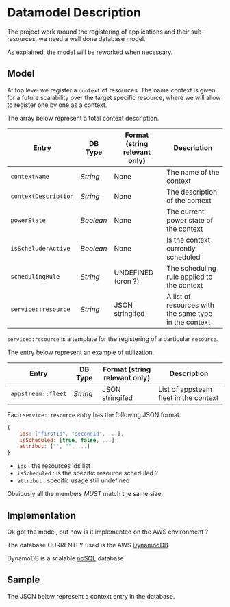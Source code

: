 # Datamodel Description

The project work around the registering of applications and their sub-resources, we need a well done database model.

As explained, the model will be reworked when necessary.

## Model

At top level we register a `context` of resources. The name context is given for a future scalability over the target specific resource, where we will allow to register one by one as a context.

The array below represent a total context description.

| Entry                    | DB Type             | Format (string relevant only)    | Description                                                  |
|--------------------------|---------------------|----------------------------------|--------------------------------------------------------------|
| `contextName`            | _String_            | None                             | The name of the context                                      |
| `contextDescription`     | _String_            | None                             | The description of the context                               |
| `powerState`             | _Boolean_           | None                             | The current power state of the context                       |
| `isScheluderActive`      | _Boolean_           | None                             | Is the context currently scheduled                           |
| `schedulingRule`         | _String_            | UNDEFINED  (cron ?)              | The scheduling rule applied to the context                   |
| `service::resource`      | _String_            | JSON stringifed                  | A list of resources with the same type in the context        |

`service::resource` is a template for the registering of a particular `resource`.

The entry below represent an example of utilization.

| Entry                    | DB Type             | Format (string relevant only)    | Description                                                  |
|--------------------------|---------------------|----------------------------------|--------------------------------------------------------------|
| `appstream::fleet`       | _String_            | JSON stringifed                  | List of appsteam fleet in the context                        |

Each `service::resource` entry has the following JSON format.

```javascript
{
    ids: ["firstid", "secondid", ...],
    isScheduled: [true, false, ...],
    attribut: ["", "", ...]
}
```

  * `ids` : the resources ids list
  * `isScheduled` : is the specific resource scheduled ?
  * `attribut` :  specific usage still undefined

Obviously all the members *MUST* match the same size.

## Implementation

Ok got the model, but how is it implemented on the AWS environment ?

The database CURRENTLY used is the AWS [DynamodDB](https://docs.aws.amazon.com/amazondynamodb/latest/developerguide/Introduction.html).

DynamoDB is a scalable [noSQL](https://en.wikipedia.org/wiki/NoSQL) database.

## Sample

The JSON below represent a context entry in the database.